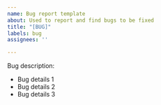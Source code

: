 ```yaml
---
name: Bug report template
about: Used to report and find bugs to be fixed
title: "[BUG]"
labels: bug
assignees: ''

---
```


Bug description:
- Bug details 1
- Bug details 2
- Bug details 3
